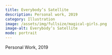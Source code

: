 ```yaml
---
title: Everybody’s Satellite
description: Personal work, 2019
category: Illustration
image: /assets/img/fullsize/magical-girls.png
image-alt: Everybody’s Satellite
mode: portrait
---
```


Personal Work, 2019